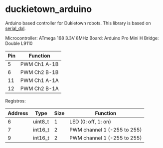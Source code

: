 # duckietown_arduino

Arduino based controller for Dukietown robots. This library is based on [serial_dxl](https://github.com/rorromr/serial_dxl).

Microcontroller: ATmega 168 3.3V 8MHz
Board: Arduino Pro Mini
H Bridge: Double L9110

| Pin |    Function   |
|-----|---------------|
| 5   | PWM Ch1 A-1B  |
| 6   | PWM Ch2 B-1B  |
| 11  | PWM Ch1 A-1A  |
| 12  | PWM Ch2 B-1A  |

Registros:

| Address |   Type   | Size | Function                   |
|---------|----------|------|----------------------------|
| 6       | uint8_t  | 1    | LED (0: off, 1: on)        |
| 7       | int16_t  | 2    | PWM channel 1 (-255 to 255)|
| 9       | int16_t  | 2    | PWM channel 1 (-255 to 255)|

